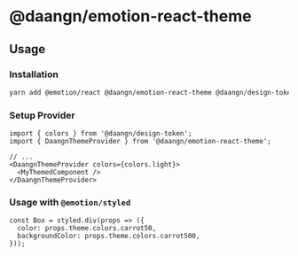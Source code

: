 # @daangn/emotion-react-theme

## Usage

### Installation

```bash
yarn add @emotion/react @daangn/emotion-react-theme @daangn/design-token
```

### Setup Provider

```tsx
import { colors } from '@daangn/design-token';
import { DaangnThemeProvider } from '@daangn/emotion-react-theme';

// ...
<DaangnThemeProvider colors={colors.light}>
  <MyThemedComponent />
</DaangnThemeProvider>
```

### Usage with `@emotion/styled`

```tsx
const Box = styled.div(props => ({
  color: props.theme.colors.carrot50,
  backgroundColor: props.theme.colors.carrot500,
}));
```
